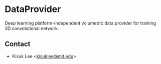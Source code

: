 # DataProvider
Deep learning platform-independent volumetric data provider for training 3D convolutional network.

Contact
-------
* Kisuk Lee \<kisuklee@mit.edu\>

